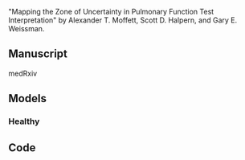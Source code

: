 "Mapping the Zone of Uncertainty in Pulmonary Function Test Interpretation" by Alexander T. Moffett, Scott D. Halpern, and Gary E. Weissman.

## Manuscript

medRxiv

## Models

### Healthy

## Code
